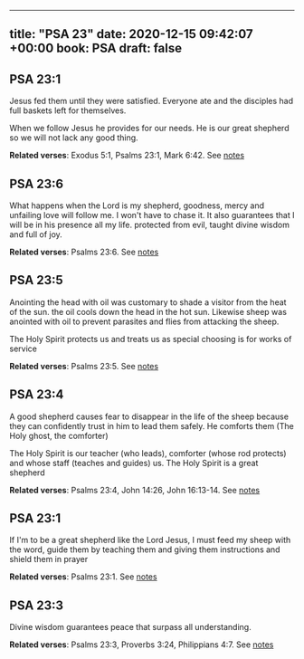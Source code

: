 
---
title: "PSA 23"
date: 2020-12-15 09:42:07 +00:00
book: PSA
draft: false
---

## PSA 23:1

Jesus fed them until they were satisfied. Everyone ate and the disciples had full baskets left for themselves.

When we follow Jesus he provides for our needs. He is our great shepherd so we will not lack any good thing.

**Related verses**: Exodus 5:1, Psalms 23:1, Mark 6:42. See [notes](https://my.bible.com/notes/3585033763581321574)


## PSA 23:6

What happens when the Lord is my shepherd, goodness, mercy and unfailing love will follow me. I won't have to chase it. It also guarantees that I will be in his presence all my life. protected from evil, taught divine wisdom and full of joy.

**Related verses**: Psalms 23:6. See [notes](https://my.bible.com/notes/3426976550179561608)


## PSA 23:5

Anointing the head with oil was customary to shade a visitor from the heat of the sun. the oil cools down the head in the hot sun. Likewise sheep was anointed with oil to prevent parasites and flies from attacking the sheep.

The Holy Spirit protects us and treats us as special choosing is for works of service

**Related verses**: Psalms 23:5. See [notes](https://my.bible.com/notes/3426975524034699388)


## PSA 23:4

A good shepherd causes fear to disappear in the life of the sheep because they can confidently trust in him to lead them safely. He comforts them (The Holy ghost, the comforter)

The Holy Spirit is our teacher (who leads), comforter (whose rod protects) and whose staff (teaches and guides) us. The Holy Spirit is a great shepherd

**Related verses**: Psalms 23:4, John 14:26, John 16:13-14. See [notes](https://my.bible.com/notes/3426974586389651574)


## PSA 23:1

If I'm to be a great shepherd like the Lord Jesus, I must feed my sheep with the word, guide them by teaching them and giving them instructions and shield them in prayer

**Related verses**: Psalms 23:1. See [notes](https://my.bible.com/notes/3426968785138737236)


## PSA 23:3

Divine wisdom guarantees peace that surpass all understanding.

**Related verses**: Psalms 23:3, Proverbs 3:24, Philippians 4:7. See [notes](https://my.bible.com/notes/3617527781988754132)

